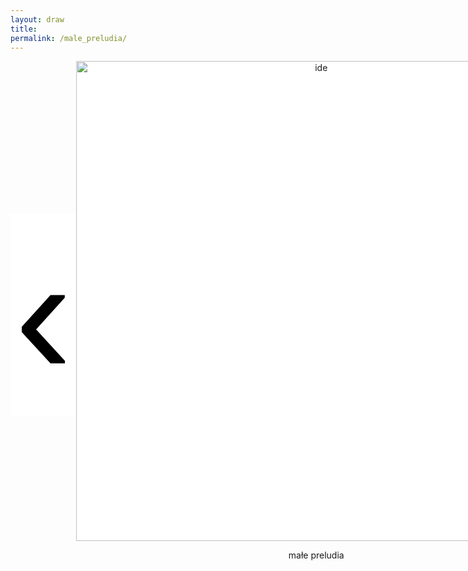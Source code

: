 ```yaml
---
layout: draw
title:
permalink: /male_preludia/
---
```


<div style="text-align:center; display: flex;">
  <div style="flex: 0 0 20%;" class="vertical-center"><button onclick="prevImage();" style="border: 0px; background-color:white;"> 
    <span class="arrowhtml">&#8249;</span> </button> 
  </div>
  <div style="flex: 0 0 60%;">
    <img class="vertical-center" id="image" src="{{ site.baseurl }}/images/muzyka/muzyka.jpg" alt="ide" style="width: 80vw">
    <p style="text-align:center" id="subtitle"> małe preludia </p>
  </div>
  <div style="flex: 0 0 20%;" class="vertical-center"><button onclick="nextImage();" style="border: 0px; background-color:white;"> 
    <span class="arrowhtml">&#8250;</span> </button>
  </div>
</div>


<script>

var index      = 0;
var index_no   = 14;
var image_list = ["{{ site.baseurl }}/images/muzyka/muzyka.jpg",
                  "{{ site.baseurl }}/images/muzyka/dyptyk.jpg",
                  "{{ site.baseurl }}/images/muzyka/luz.JPG",
                  "{{ site.baseurl }}/images/muzyka/muzyka.jpg",
                  "{{ site.baseurl }}/images/muzyka/dyptyk.jpg",
                  "{{ site.baseurl }}/images/muzyka/luz.JPG",
                  "{{ site.baseurl }}/images/muzyka/muzyka.jpg",
                  "{{ site.baseurl }}/images/muzyka/dyptyk.jpg",
                  "{{ site.baseurl }}/images/muzyka/luz.JPG",
                  "{{ site.baseurl }}/images/muzyka/muzyka.jpg",
                  "{{ site.baseurl }}/images/muzyka/dyptyk.jpg",
                  "{{ site.baseurl }}/images/muzyka/luz.JPG",
                  "{{ site.baseurl }}/images/muzyka/muzyka.jpg",
                  "{{ site.baseurl }}/images/muzyka/dyptyk.jpg"
                  ]
var text_list = [ "małe preludia - jasiek gra",
                  "zawias - zardzewiały, zgrzyt, niedopasowanie",
                  "lustro - walka ze sobą jak paweł żak",
                  "wyjście przed",
                  "wstyd",
                  "szczęki - dyptyk",
                  "luz - spływająca tkanina",
                  "faza w volvo - wywalony język",
                  "brzuchy - oddech, balon",
                  "kontrola - mechanizm, koła zębate",
                  "malowanie melodii - zabawa światłem",
                  "wolność - taniec",
                  "rytm - cztery zdjęcia, rzeczy w szeregu",
                  "harmonia..."
                  ]

function prevImage()
{
  var img = document.getElementById("image");
  var txt = document.getElementById("subtitle");
  if (index != 0) {
    index = (index - 1) % index_no;
  }
  else {
    index = index_no - 1;
  }
  img.src         = image_list[index];
  txt.textContent = text_list[index];
  return false;
}

function nextImage()
{
  var img = document.getElementById("image");
  var txt = document.getElementById("subtitle");
  index = (index + 1) % index_no;
  img.src         = image_list[index];
  txt.textContent = text_list[index];
  return false;
}

</script>


<style>

.arrowhtml {
  color: black;
  font-size: 7vh;
}

.vertical-center {
  margin: auto;
  display: flex;
  align-items: center;
  justify-content: center;
  border-width: 0px;
  background-color: white;
}

.arrowhtml:hover {
    color: red;
    font-size: 7vh;
  }

</style>
